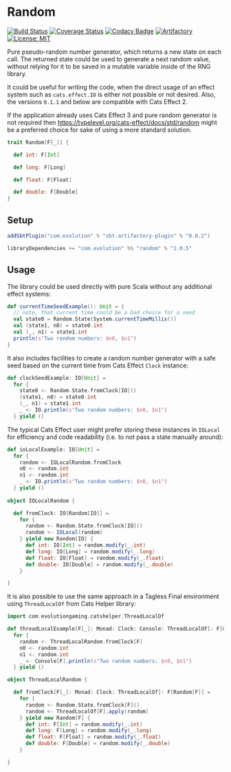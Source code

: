# Random
[![Build Status](https://github.com/evolution-gaming/random/workflows/CI/badge.svg)](https://github.com/evolution-gaming/random/actions?query=workflow%3ACI)
[![Coverage Status](https://coveralls.io/repos/evolution-gaming/random/badge.svg)](https://coveralls.io/r/evolution-gaming/random)
[![Codacy Badge](https://app.codacy.com/project/badge/Grade/20c2455aa4e14e8a85b362f3e508383d)](https://app.codacy.com/gh/evolution-gaming/random/dashboard?utm_source=gh&utm_medium=referral&utm_content=&utm_campaign=Badge_grade)
[![Artifactory](https://img.shields.io/github/v/release/evolution-gaming/random)](https://evolution.jfrog.io/ui/packages/gav:%2F%2Fcom.evolution:random_2.13)
[![License: MIT](https://img.shields.io/badge/License-MIT-yellowgreen.svg)](https://opensource.org/licenses/MIT)

Pure pseudo-random number generator, which returns a new state on each call.
The returned state could be used to generate a next random value, without
relying for it to be saved in a mutable variable inside of the RNG library.

It could be useful for writing the code, when the direct usage of an effect
system such as `cats.effect.IO` is either not possible or not desired. Also,
the versions `0.1.1` and below are compatible with Cats Effect 2.

If the application already uses Cats Effect 3 and pure random generator is not
required then https://typelevel.org/cats-effect/docs/std/random might be a
preferred choice for sake of using a more standard solution.

```scala
trait Random[F[_]] {

  def int: F[Int]

  def long: F[Long]

  def float: F[Float]

  def double: F[Double]
}
```

## Setup

```scala
addSbtPlugin("com.evolution" % "sbt-artifactory-plugin" % "0.0.2")

libraryDependencies += "com.evolution" %% "random" % "1.0.5"
```

## Usage

The library could be used directly with pure Scala without any additional effect systems:
```scala
def currentTimeSeedExample(): Unit = {
  // note, that current time could be a bad choice for a seed
  val state0 = Random.State(System.currentTimeMillis())
  val (state1, n0) = state0.int
  val (_, n1) = state1.int
  println(s"Two random numbers: $n0, $n1")
}
```

It also includes facilities to create a random number generator with a safe seed based on the current time from Cats Effect `Clock` instance:
```scala
def clockSeedExample: IO[Unit] =
  for {
    state0 <- Random.State.fromClock[IO]()
    (state1, n0) = state0.int
    (_, n1) = state1.int
    _ <- IO.println(s"Two random numbers: $n0, $n1")
  } yield ()
```

The typical Cats Effect user might prefer storing these instances in `IOLocal`
for efficiency and code readability (i.e. to not pass a state manually around):

``` scala
def ioLocalExample: IO[Unit] =
  for {
    random <- IOLocalRandom.fromClock
    n0 <- random.int
    n1 <- random.int
    _ <- IO.println(s"Two random numbers: $n0, $n1")
  } yield ()
  
object IOLocalRandom {

  def fromClock: IO[Random[IO]] =
    for {
      random <- Random.State.fromClock[IO]()
      random <- IOLocal(random)
    } yield new Random[IO] {
      def int: IO[Int] = random.modify(_.int)
      def long: IO[Long] = random.modify(_.long)
      def float: IO[Float] = random.modify(_.float)
      def double: IO[Double] = random.modify(_.double)
    }

}
```

It is also possible to use the same approach in a Tagless Final environment
using `ThreadLocalOf` from Cats Helper library:

```scala
import com.evolutiongaming.catshelper.ThreadLocalOf

def threadLocalExample[F[_]: Monad: Clock: Console: ThreadLocalOf]: F[Unit] =
  for {
    random <- ThreadLocalRandom.fromClock[F]
    n0 <- random.int
    n1 <- random.int
    _ <- Console[F].println(s"Two random numbers: $n0, $n1")
  } yield ()

object ThreadLocalRandom {

  def fromClock[F[_]: Monad: Clock: ThreadLocalOf]: F[Random[F]] =
    for {
      random <- Random.State.fromClock[F]()
      random <- ThreadLocalOf[F].apply(random)
    } yield new Random[F] {
      def int: F[Int] = random.modify(_.int)
      def long: F[Long] = random.modify(_.long)
      def float: F[Float] = random.modify(_.float)
      def double: F[Double] = random.modify(_.double)
    }

}
```